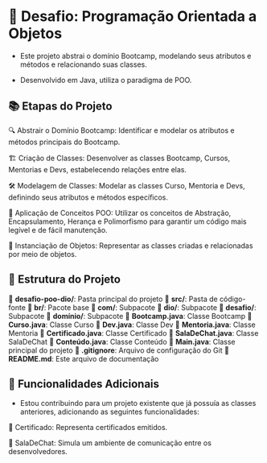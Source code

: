 # 🚀 Desafio: Programação Orientada a Objetos

* Este projeto abstrai o domínio Bootcamp, modelando seus atributos e métodos e relacionando suas classes.  
  
* Desenvolvido em Java, utiliza o paradigma de POO.

## 📚 Etapas do Projeto

🔍 Abstrair o Domínio Bootcamp: Identificar e modelar os atributos e métodos principais do Bootcamp.

🏗️ Criação de Classes: Desenvolver as classes Bootcamp, Cursos, Mentorias e Devs, estabelecendo relações entre elas.

🛠️ Modelagem de Classes: Modelar as classes Curso, Mentoria e Devs, definindo seus atributos e métodos específicos.

🔧 Aplicação de Conceitos POO: Utilizar os conceitos de Abstração, Encapsulamento, Herança e Polimorfismo para garantir um código mais legível e de fácil manutenção.

🎯 Instanciação de Objetos: Representar as classes criadas e relacionadas por meio de objetos.

## 📂 Estrutura do Projeto

📁 **desafio-poo-dio/**: Pasta principal do projeto
   📁 **src/**: Pasta de código-fonte
     📁 **br/**: Pacote base
       📁 **com/**: Subpacote
         📁 **dio/**: Subpacote
           📁 **desafio/**: Subpacote
             📁 **domínio/**: Subpacote
               📜 **Bootcamp.java**: Classe Bootcamp
               📜 **Curso.java**: Classe Curso
               📜 **Dev.java**: Classe Dev
               📜 **Mentoria.java**: Classe Mentoria
               📜 **Certificado.java**: Classe Certificado
               📜 **SalaDeChat.java**: Classe SalaDeChat
               📜 **Conteúdo.java**: Classe Conteúdo
     📜 **Main.java**: Classe principal do projeto
     📄 **.gitignore**: Arquivo de configuração do Git
     📄 **README.md**: Este arquivo de documentação

## 🌟 Funcionalidades Adicionais

* Estou contribuindo para um projeto existente que já possuía as classes anteriores, adicionando as seguintes funcionalidades:

🏅 Certificado: Representa certificados emitidos.

💬 SalaDeChat: Simula um ambiente de comunicação entre os desenvolvedores.
